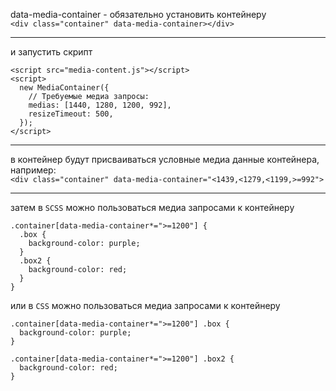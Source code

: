 data-media-container - обязательно установить контейнеру   
`<div class="container" data-media-container></div>`

***

и запустить скрипт   
```
<script src="media-content.js"></script>
<script>
  new MediaContainer({
    // Требуемые медиа запросы:
    medias: [1440, 1280, 1200, 992],
    resizeTimeout: 500,
  });
</script>
```

***

в контейнер будут присваиваться условные медиа данные контейнера, например:   
`<div class="container" data-media-container="<1439,<1279,<1199,>=992">`

***

затем в `SCSS` можно пользоваться медиа запросами к контейнеру       
```
.container[data-media-container*=">=1200"] {
  .box {
    background-color: purple;
  }
  .box2 {
    background-color: red;
  }
}
```

или в `CSS` можно пользоваться медиа запросами к контейнеру    
```
.container[data-media-container*=">=1200"] .box {
  background-color: purple;
}
  
.container[data-media-container*=">=1200"] .box2 {
  background-color: red;
}
```